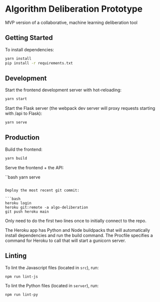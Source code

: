 # Algorithm Deliberation Prototype

MVP version of a collaborative, machine learning deliberation tool

## Getting Started

To install dependencies:

```bash
yarn install
pip install -r requirements.txt
```

## Development

Start the frontend development server with hot-reloading:

```bash
yarn start
```

Start the Flask server (the webpack dev server will proxy requests starting with /api to Flask):

```bash
yarn serve
```

## Production

Build the frontend:

```bash
yarn build
```

Serve the frontend + the API:

``bash
yarn serve
```

Deploy the most recent git commit:

```bash
heroku login
heroku git:remote -a algo-deliberation
git push heroku main
```

Only need to do the first two lines once to initially connect to the repo.

The Heroku app has Python and Node buildpacks that will automatically install dependencies and run the build command. The Procfile specifies a command for Heroku to call that will start a gunicorn server.

## Linting

To lint the Javascript files (located in `src`), run:

```bash
npm run lint-js
```

To lint the Python files (located in `server`), run:

```bash
npm run lint-py
```